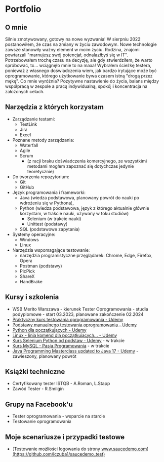 # Portfolio

## O mnie
Silnie zmotywowany, gotowy na nowe wyzwania! W sierpniu 2022 postanowiłem, że czas na zmiany w życiu zawodowym. Nowe technologie zawsze stanowiły ważny element w moim życiu. Rodzina, znajomi powtarzali "marnujesz swój potencjał, odnalazłbyś się w IT". Potrzebowałem trochę czasu na decyzję, ale gdy stwierdziłem, że warto spróbować, to... wciągnęło mnie to na maxa! Wybrałem ścieżkę testera, ponieważ z własnego doświadczenia wiem, jak bardzo irytujące może być oprogramowanie, którego użytkowanie bywa czasem istną "drogą przez mękę". Co mnie wyróżnia? Pozytywne nastawienie do życia, balans między współpracą w zespole a pracą indywidualną, spokój i koncentracja na założonych celach.

## Narzędzia z których korzystam
* Zarządzanie testami:
  * TestLink
  * Jira
  * Excel
* Poznane metody zarządzania:
  * Waterfall
  * Agile
  * Scrum
    * (z racji braku doświadczenia komercyjnego, ze wszystkimi metodami mogłem zapoznać się dotychczas jedynie teoretycznie)
* Do tworzenia repozytorium:
  * Git
  * GitHub
* Język programowania i frameworki:
  * Java (wiedza podstawowa, planowany powrót do nauki po wdrożeniu się w Pythona),
  * Python (wiedza podstawowa, język z którego aktualnie głównie korzystam, w trakcie nauki, używany w toku studiów)
    * Selenium (w trakcie nauki)
    * Unittest (podstawy)
  * SQL (podstawowe zapytania)
* Systemy operacyjne:
  * Windows
  * Linux
* Narzędzia wspomagające testowanie:
  * narzędzia programistyczne przęglądarek: Chrome, Edge, Firefox, Opera
  * Postman (podstawy)
  * PicPick
  * ShareX
  * HandBrake
## Kursy i szkolenia
* WSB Merito Warszawa - kierunek Tester Oprogramowania - studia podyplomowe - start 03.2023, planowane zakończenie 02.2024
* [Praktyczny kurs testowania oprogramowania - Udemy](https://www.udemy.com/course/praktyczny-kurs-testowania-oprogramowania/)
* [Podstawy manualnego testowania oprogramowania - Udemy](https://www.udemy.com/course/kurs-testowania-oprogramowania/)
* [Python dla początkujących - Udemy](https://www.udemy.com/course/python-dla-poczatkujacych/)
* [Linux - linia komend dla początkujących... - Udemy](https://www.udemy.com/course/linux101/)
* [Kurs Selenium Python od podstaw - Udemy](https://www.udemy.com/course/kurs-selenium-python/) - w trakcie
* [Kurs MySQL - Pasja Programowania]([https://www.udemy.com/course/kurs-selenium-python/](https://www.youtube.com/watch?v=99JAI24Zd24&list=PLOYHgt8dIdoymv-Wzvs8M-OsKFD31VTVZ)) - w trakcie
* [Java Programming Masterclass updated to Java 17 - Udemy](https://www.udemy.com/course/java-the-complete-java-developer-course/) - zawieszony, planowany powrót
## Książki techniczne
* Certyfikowany tester ISTQB - A.Roman, L.Stapp
* Zawód Tester - R.Smilgin
## Grupy na Facebook'u
* Tester oprogramowania - wsparcie na starcie
* Testowanie oprogramowania
## Moje scenariusze i przypadki testowe
* [Testowanie możliości logowania do strony www.saucedemo.com](https://github.com/lczuba1/saucedemo_test)

